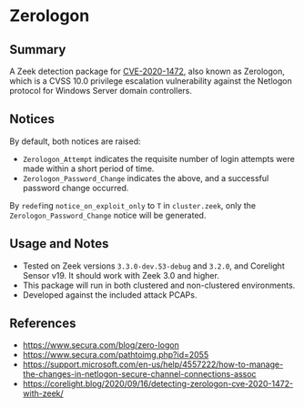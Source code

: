 # Zerologon

## Summary

A Zeek detection package for
[CVE-2020-1472](https://portal.msrc.microsoft.com/en-US/security-guidance/advisory/CVE-2020-1472),
also known as Zerologon, which is a CVSS 10.0 privilege escalation
vulnerability against the Netlogon protocol for Windows Server domain
controllers.

## Notices

By default, both notices are raised:
* `Zerologon_Attempt` indicates the requisite number of login attempts
  were made within a short period of time.
* `Zerologon_Password_Change` indicates the above, and a successful
  password change occurred.
  
By `redef`ing `notice_on_exploit_only` to `T` in `cluster.zeek`, only
the `Zerologon_Password_Change` notice will be generated.

## Usage and Notes

* Tested on Zeek versions `3.3.0-dev.53-debug` and `3.2.0`, and
  Corelight Sensor v19. It should work with Zeek 3.0 and higher.
* This package will run in both clustered and non-clustered
  environments.
* Developed against the included attack PCAPs.

## References
* https://www.secura.com/blog/zero-logon
* https://www.secura.com/pathtoimg.php?id=2055
* https://support.microsoft.com/en-us/help/4557222/how-to-manage-the-changes-in-netlogon-secure-channel-connections-assoc
* https://corelight.blog/2020/09/16/detecting-zerologon-cve-2020-1472-with-zeek/
